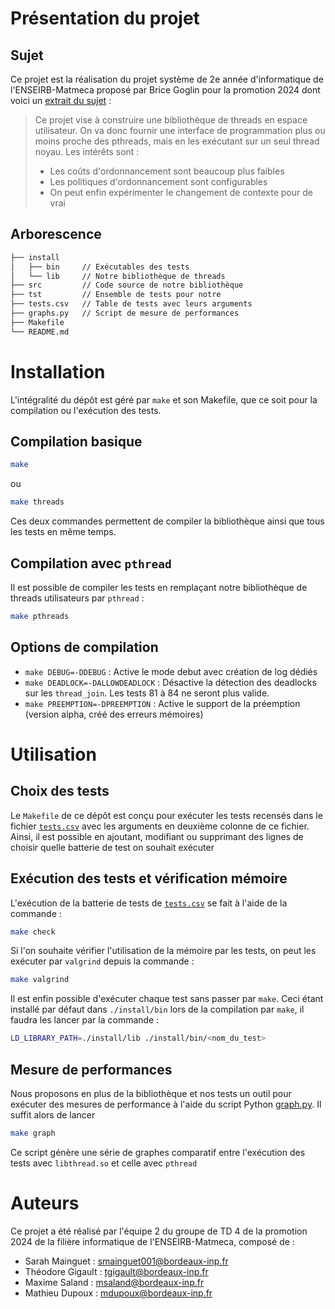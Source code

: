 # Présentation du projet

## Sujet

Ce projet est la réalisation du projet système de 2e année d'informatique de l'ENSEIRB-Matmeca proposé par Brice Goglin pour la promotion 2024 dont voici un [extrait du sujet](https://goglin.gitlabpages.inria.fr/enseirb-it202/) :

> Ce projet vise à construire une bibliothèque de threads en espace utilisateur. On va donc fournir une interface de programmation plus ou moins proche des pthreads, mais en les exécutant sur un seul thread noyau. Les intérêts sont :
>
> - Les coûts d'ordonnancement sont beaucoup plus faibles
> - Les politiques d'ordonnancement sont configurables
> - On peut enfin expérimenter le changement de contexte pour de vrai

## Arborescence

```txt
├── install
│   ├── bin     // Exécutables des tests
│   └── lib     // Notre bibliothèque de threads
├── src         // Code source de notre bibliothèque
├── tst         // Ensemble de tests pour notre
├── tests.csv   // Table de tests avec leurs arguments
├── graphs.py   // Script de mesure de performances
├── Makefile
└── README.md
```

# Installation

L'intégralité du dépôt est géré par `make` et son Makefile, que ce soit pour la compilation ou l'exécution des tests.

## Compilation basique

```sh
make
```

ou

```sh
make threads
```

Ces deux commandes permettent de compiler la bibliothèque ainsi que tous les tests en même temps.

## Compilation avec `pthread`

Il est possible de compiler les tests en remplaçant notre bibliothèque de threads utilisateurs par `pthread` :

```sh
make pthreads
```

## Options de compilation

- `make DEBUG=-DDEBUG` : Active le mode debut avec création de log dédiés
- `make DEADLOCK=-DALLOWDEADLOCK` : Désactive la détection des deadlocks sur les `thread_join`. Les tests 81 à 84 ne seront plus valide.
- `make PREEMPTION=-DPREEMPTION` : Active le support de la préemption (version alpha, créé des erreurs mémoires)

# Utilisation

## Choix des tests

Le `Makefile` de ce dépôt est conçu pour exécuter les tests recensés dans le fichier [`tests.csv`](./tests.csv) avec les arguments en deuxième colonne de ce fichier. Ainsi, il est possible en ajoutant, modifiant ou supprimant des lignes de choisir quelle batterie de test on souhait exécuter

## Exécution des tests et vérification mémoire

L'exécution de la batterie de tests de [`tests.csv`](./tests.csv) se fait à l'aide de la commande :

```sh
make check
```

Si l'on souhaite vérifier l'utilisation de la mémoire par les tests, on peut les exécuter par `valgrind` depuis la commande :

```sh
make valgrind
```

Il est enfin possible d'exécuter chaque test sans passer par `make`. Ceci étant installé par défaut dans `./install/bin` lors de la compilation par `make`, il faudra les lancer par la commande :

```sh
LD_LIBRARY_PATH=./install/lib ./install/bin/<nom_du_test>
```

## Mesure de performances

Nous proposons en plus de la bibliothèque et nos tests un outil pour exécuter des mesures de performance à l'aide du script Python [graph.py](./graph.py). Il suffit alors de lancer

```sh
make graph
```

Ce script génère une série de graphes comparatif entre l'exécution des tests avec `libthread.so` et celle avec `pthread`

# Auteurs

Ce projet a été réalisé par l'équipe 2 du groupe de TD 4 de la promotion 2024 de la filière informatique de l'ENSEIRB-Matmeca, composé de :

- Sarah Mainguet : [smainguet001@bordeaux-inp.fr](mailto:smainguet001@bordeaux-inp.fr)
- Théodore Gigault : [tgigault@bordeaux-inp.fr](mailto:tgigault@bordeaux-inp.fr)
- Maxime Saland : [msaland@bordeaux-inp.fr](mailto:msaland@bordeaux-inp.fr)
- Mathieu Dupoux : [mdupoux@bordeaux-inp.fr](mailto:mdupoux@bordeaux-inp.fr)
